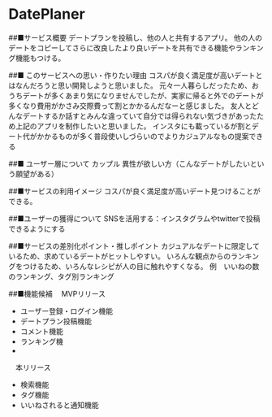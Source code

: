 # DatePlaner
##■サービス概要
デートプランを投稿し、他の人と共有するアプリ。
他の人のデートをコピーしてさらに改良したより良いデートを共有できる機能やランキング機能もつける。

##■ このサービスへの思い・作りたい理由
コスパが良く満足度が高いデートとはなんだろうと思い開発しようと思いました。
元々一人暮らしだったため、おうちデートが多くあまり気になりませんでしたが、実家に帰ると外でのデートが多くなり費用がかさみ交際費って割とかかるんだなーと感じました。
友人とどんなデートするか話すとみんな違っていて自分では得られない気づきがあったため上記のアプリを制作したいと思いました。
インスタにも載っているが割とデート代がかかるものが多く普段使いしづらいのでよりカジュアルなもの提案できる

##■ ユーザー層について
カップル
異性が欲しい方（こんなデートがしたいという願望がある）

##■サービスの利用イメージ
コスパが良く満足度が高いデート見つけることができる。

##■ユーザーの獲得について
SNSを活用する：インスタグラムやtwitterで投稿できるようにする

##■サービスの差別化ポイント・推しポイント
カジュアルなデートに限定しているため、求めているデートがヒットしやすい。
いろんな観点からのランキングをつけるため、いろんなレシピが人の目に触れやすくなる。
 例　いいねの数のランキング、タグ別ランキング

##■機能候補
　MVPリリース
* ユーザー登録・ログイン機能
* デートプラン投稿機能
* コメント機能
* ランキング機
* 

　本リリース
* 検索機能
* タグ機能
* いいねされると通知機能
